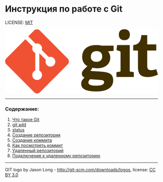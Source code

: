 # Инструкция по работе с Git

LICENSE: [MIT](./license.md)

![git-logo](./assers/1024px-Git-logo.svg.png)

---
### Содержание:
1. [Что такое Git](first.md) 
2. [git add](./add.md)
3. [status](status.md)
4. [Создание репозитория](rep.md)
5. [Создание коммита](comm.md)
6. [Как посмотреть коммит](howwatch.md)
7. [Удаленный репозиторий](repseven.md)
8. [Подключение к удаленному репозиторию](connect.md)





---

GIT logo by Jason Long - http://git-scm.com/downloads/logos, license: [CC BY 3.0](https://creativecommons.org/licenses/by/3.0/)